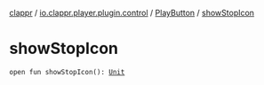 [clappr](../../index.md) / [io.clappr.player.plugin.control](../index.md) / [PlayButton](index.md) / [showStopIcon](./show-stop-icon.md)

# showStopIcon

`open fun showStopIcon(): `[`Unit`](https://kotlinlang.org/api/latest/jvm/stdlib/kotlin/-unit/index.html)